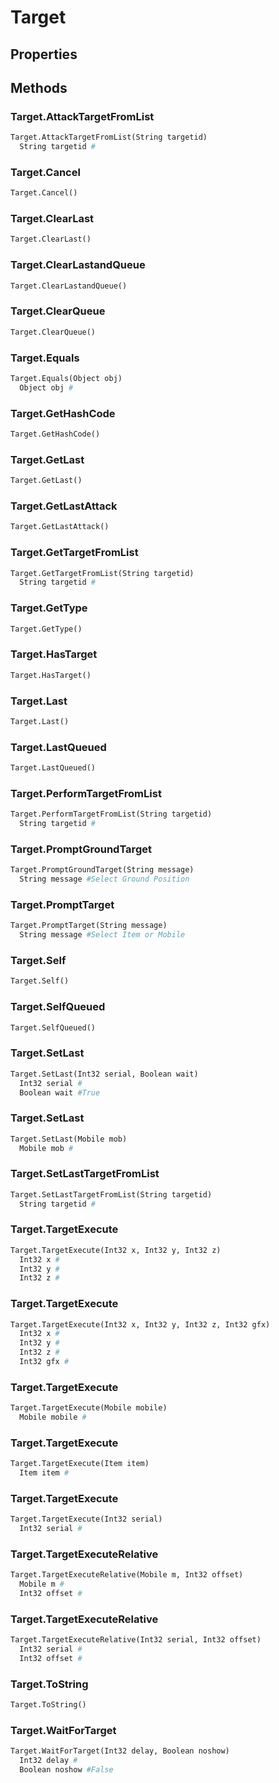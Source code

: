 # Target    

## Properties  
 
## Methods  
### Target.AttackTargetFromList
``` python
Target.AttackTargetFromList(String targetid)
  String targetid #
```
### Target.Cancel
``` python
Target.Cancel()

```
### Target.ClearLast
``` python
Target.ClearLast()

```
### Target.ClearLastandQueue
``` python
Target.ClearLastandQueue()

```
### Target.ClearQueue
``` python
Target.ClearQueue()

```
### Target.Equals
``` python
Target.Equals(Object obj)
  Object obj #
```
### Target.GetHashCode
``` python
Target.GetHashCode()

```
### Target.GetLast
``` python
Target.GetLast()

```
### Target.GetLastAttack
``` python
Target.GetLastAttack()

```
### Target.GetTargetFromList
``` python
Target.GetTargetFromList(String targetid)
  String targetid #
```
### Target.GetType
``` python
Target.GetType()

```
### Target.HasTarget
``` python
Target.HasTarget()

```
### Target.Last
``` python
Target.Last()

```
### Target.LastQueued
``` python
Target.LastQueued()

```
### Target.PerformTargetFromList
``` python
Target.PerformTargetFromList(String targetid)
  String targetid #
```
### Target.PromptGroundTarget
``` python
Target.PromptGroundTarget(String message)
  String message #Select Ground Position
```
### Target.PromptTarget
``` python
Target.PromptTarget(String message)
  String message #Select Item or Mobile
```
### Target.Self
``` python
Target.Self()

```
### Target.SelfQueued
``` python
Target.SelfQueued()

```
### Target.SetLast
``` python
Target.SetLast(Int32 serial, Boolean wait)
  Int32 serial #
  Boolean wait #True
```
### Target.SetLast
``` python
Target.SetLast(Mobile mob)
  Mobile mob #
```
### Target.SetLastTargetFromList
``` python
Target.SetLastTargetFromList(String targetid)
  String targetid #
```
### Target.TargetExecute
``` python
Target.TargetExecute(Int32 x, Int32 y, Int32 z)
  Int32 x #
  Int32 y #
  Int32 z #
```
### Target.TargetExecute
``` python
Target.TargetExecute(Int32 x, Int32 y, Int32 z, Int32 gfx)
  Int32 x #
  Int32 y #
  Int32 z #
  Int32 gfx #
```
### Target.TargetExecute
``` python
Target.TargetExecute(Mobile mobile)
  Mobile mobile #
```
### Target.TargetExecute
``` python
Target.TargetExecute(Item item)
  Item item #
```
### Target.TargetExecute
``` python
Target.TargetExecute(Int32 serial)
  Int32 serial #
```
### Target.TargetExecuteRelative
``` python
Target.TargetExecuteRelative(Mobile m, Int32 offset)
  Mobile m #
  Int32 offset #
```
### Target.TargetExecuteRelative
``` python
Target.TargetExecuteRelative(Int32 serial, Int32 offset)
  Int32 serial #
  Int32 offset #
```
### Target.ToString
``` python
Target.ToString()

```
### Target.WaitForTarget
``` python
Target.WaitForTarget(Int32 delay, Boolean noshow)
  Int32 delay #
  Boolean noshow #False
```